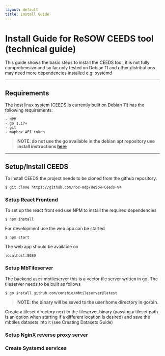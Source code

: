 ```yaml
---
layout: default
title: Install Guide
---
```

# Install Guide for ReSOW CEEDS tool (technical guide)
This guide shows the basic steps to install the CEEDS tool, it is not fully comprehensive
and so far only tested on Debian 11 and other distributions may need more dependencies installed
e.g. systemd

---
## Requirements

The host linux system (CEEDS is currently built on Debian 11) has the following requirements:
    
    - NPM
    - go 1.17+ 
    - git
    - mapbox API token

> **NOTE: do not use the go available in the debian apt repository 
use install instructions [here](https://go.dev/doc/install)**

---
## Setup/Install CEEDS

To install CEEDS the project needs to be cloned from the github repository.

````shell
$ git clone https://github.com/noc-mdp/ReSow-Ceeds-V4
````
### Setup React Frontend
To set up the react front end use NPM to install the required dependencies
`````shell
$ npm install
`````
For development use the web app can be started 
````shell
$ npm start
````
The web app should be available on 

````http request
localhost:8080
````
### Setup MbTileserver
The backend uses mbtileserver this is a vector tile server written in go. 
The tileserver needs to be built as follows

````shell
$ go install github.com/consbio/mbtileserver@latest
````
> **NOTE: the binary will be saved to the user home directory in go/bin.**

Create a tileset directory next to the tileserver binary 
(passing a tileset path is an option when starting if a different location is desired)
and save the mbtiles datasets into it (see Creating Datasets Guide)




### Setup NginX reverse proxy server

### Create Systemd services

